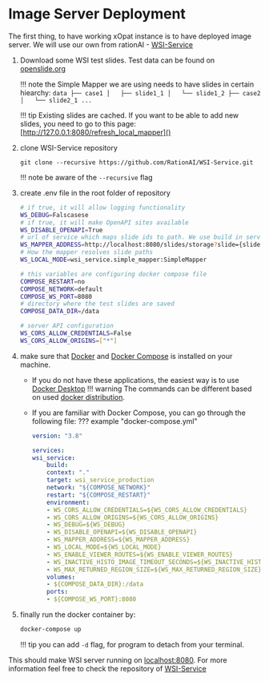 # Image Server Deployment
The first thing, to have working xOpat instance is to have deployed image server.
We will use our own from rationAI - [WSI-Service](https://github.com/RationAI/WSI-Service)

1. Download some WSI test slides. Test data can be found on [openslide.org](https://openslide.org)

    !!! note
        the Simple Mapper we are using needs to have slides in certain hiearchy:
        ```
        data
        ├── case1
        │   ├── slide1_1
        │   └── slide1_2
        ├── case2
        │   └── slide2_1
        ...
        ```

    !!! tip
        Existing slides are cached. If you want to be able to add new slides, you need to go to this page: [http://127.0.0.1:8080/refresh_local_mapper]()
        

2. clone WSI-Service repository
    ```
    git clone --recursive https://github.com/RationAI/WSI-Service.git
    ```

    !!! note
        be aware of the ```--recursive``` flag

3. create .env file in the root folder of repository

    ``` bash title=".env"
    # if true, it will allow logging functionality
    WS_DEBUG=Falscasese
    # if true, it will make OpenAPI sites available
    WS_DISABLE_OPENAPI=True
    # url of service which maps slide ids to path. We use build in service
    WS_MAPPER_ADDRESS=http://localhost:8080/slides/storage?slide={slide_id}
    # How the mapper resolves slide paths
    WS_LOCAL_MODE=wsi_service.simple_mapper:SimpleMapper

    # this variables are configuring docker compose file
    COMPOSE_RESTART=no
    COMPOSE_NETWORK=default
    COMPOSE_WS_PORT=8080
    # directory where the test slides are saved
    COMPOSE_DATA_DIR=/data

    # server API configuration
    WS_CORS_ALLOW_CREDENTIALS=False
    WS_CORS_ALLOW_ORIGINS=["*"]
    ```

4. make sure that [Docker](https://docs.docker.com/get-started/) and [Docker Compose](https://docs.docker.com/compose/) is installed on your machine. 
    - If you do not have these applications, the easiest way is to use [Docker Desktop](https://www.docker.com/products/docker-desktop/)
    !!! warning
        The commands can be different based on used [docker distribution](https://docs.docker.com/compose/support-and-feedback/faq/#what-is-the-difference-between-docker-compose-and-docker-compose).
    - If you are familiar with Docker Compose, you can go through the following file: 
    ??? example "docker-compose.yml"

        ```yml
        version: "3.8"

        services:
        wsi_service:
            build:
            context: "."
            target: wsi_service_production
            network: "${COMPOSE_NETWORK}"
            restart: "${COMPOSE_RESTART}"
            environment:
            - WS_CORS_ALLOW_CREDENTIALS=${WS_CORS_ALLOW_CREDENTIALS}
            - WS_CORS_ALLOW_ORIGINS=${WS_CORS_ALLOW_ORIGINS}
            - WS_DEBUG=${WS_DEBUG}
            - WS_DISABLE_OPENAPI=${WS_DISABLE_OPENAPI}
            - WS_MAPPER_ADDRESS=${WS_MAPPER_ADDRESS}
            - WS_LOCAL_MODE=${WS_LOCAL_MODE}
            - WS_ENABLE_VIEWER_ROUTES=${WS_ENABLE_VIEWER_ROUTES}
            - WS_INACTIVE_HISTO_IMAGE_TIMEOUT_SECONDS=${WS_INACTIVE_HISTO_IMAGE_TIMEOUT_SECONDS}
            - WS_MAX_RETURNED_REGION_SIZE=${WS_MAX_RETURNED_REGION_SIZE}
            volumes:
            - ${COMPOSE_DATA_DIR}:/data
            ports:
            - ${COMPOSE_WS_PORT}:8080
        ```

5. finally run the docker container by:
    ```bash
    docker-compose up
    ```

    !!! tip
        you can add ```-d``` flag, for program to detach from your terminal.

This should make WSI server running on [localhost:8080](http://localhost:8080). For more information feel free to check the repository of [WSI-Service](https://github.com/RationAI/WSI-Service)
